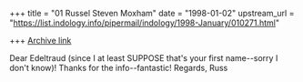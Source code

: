 +++
title = "01 Russel Steven Moxham"
date = "1998-01-02"
upstream_url = "https://list.indology.info/pipermail/indology/1998-January/010271.html"

+++
[Archive link](https://list.indology.info/pipermail/indology/1998-January/010271.html)

Dear Edeltraud (since I at least SUPPOSE that's your first name--sorry I
don't know)!
        Thanks for the info--fantastic!
        Regards,
                Russ



